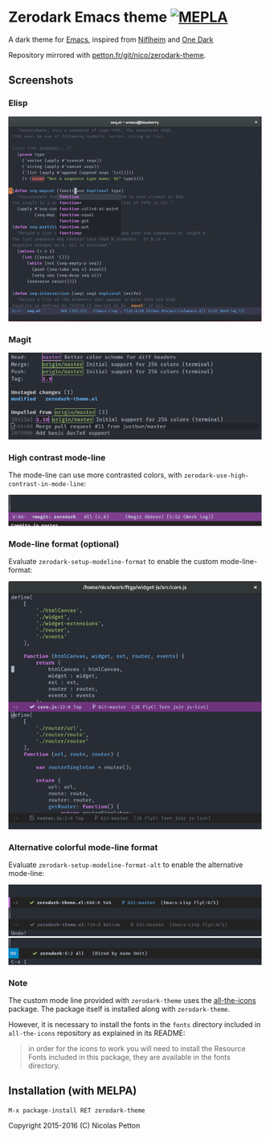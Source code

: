 Zerodark Emacs theme [![MEPLA](http://melpa.org/packages/zerodark-theme-badge.svg)](http://melpa.org/#/zerodark-theme)
===============================================================================

A dark theme for [Emacs](https://www.gnu.org/software/emacs/), inspired from [Niflheim](https://github.com/niflheim-theme/emacs) and [One Dark](https://github.com/atom/one-dark-syntax)

Repository mirrored with [petton.fr/git/nico/zerodark-theme](https://petton.fr/git/nico/zerodark-theme).

## Screenshots

### Elisp

![Screenshot](screenshot.png)

### Magit

![Screenshot Magit](screenshot-magit.png)
<!-- ![Screenshot Diff](screenshot-diff.png) -->

<!-- ### Emails (notmuch) -->

<!-- ![Screenshot Notmuch](screenshot-notmuch-1.png) -->
<!-- ![Screenshot Notmuch](screenshot-notmuch-2.png) -->

### High contrast mode-line

The mode-line can use more contrasted colors, with
`zerodark-use-high-contrast-in-mode-line`:

![Screenshot mode-line](screenshot-high-contrast-mode-line.png)

### Mode-line format (optional)

Evaluate `zerodark-setup-modeline-format` to enable the custom mode-line-format:

![Screenshot mode-line-format](screenshot-mode-line-format.png)

### Alternative colorful mode-line format

Evaluate `zerodark-setup-modeline-format-alt` to enable the alternative mode-line:

![Screenshot mode-line-format alt 1](screenshot-mode-line-format-alt1.png)
![Screenshot mode-line-format alt 2](screenshot-mode-line-format-alt2.png)

### Note

The custom mode line provided with `zerodark-theme` uses
the [all-the-icons](https://github.com/domtronn/all-the-icons.el) package. The
package itself is installed along with `zerodark-theme`.

However, it is necessary to install the fonts in the `fonts` directory included
in `all-the-icons` repository as explained in its README:

> in order for the icons to work you will need to install the Resource Fonts
> included in this package, they are available in the fonts directory.

## Installation (with MELPA)

    M-x package-install RET zerodark-theme

Copyright 2015-2016 (C) Nicolas Petton

